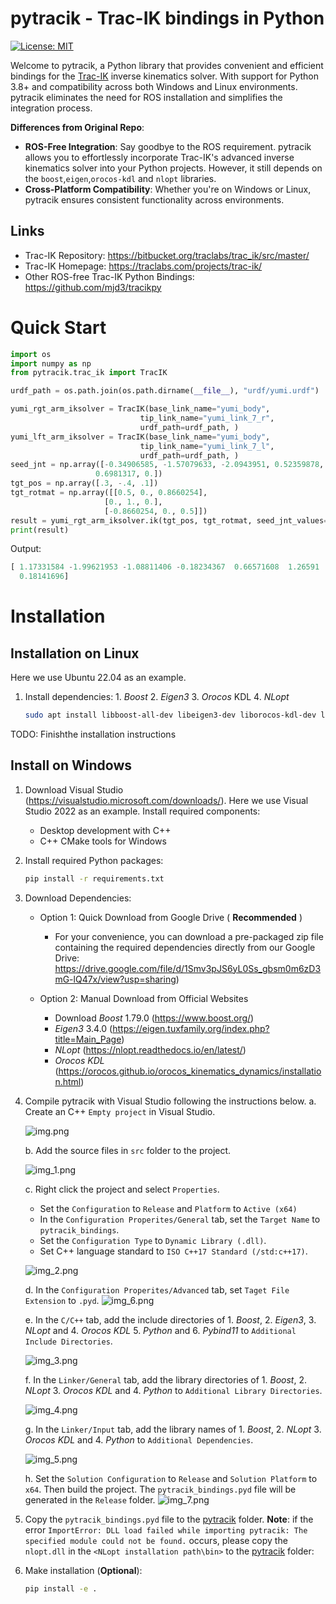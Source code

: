 # pytracik - Trac-IK bindings in Python

[![License: MIT](https://img.shields.io/badge/License-MIT-yellow.svg)](https://opensource.org/licenses/MIT)

Welcome to pytracik, a Python library that provides convenient and efficient bindings for the [Trac-IK](https://bitbucket.org/traclabs/trac_ik/src/master/) inverse kinematics solver. With support for Python 3.8+ and compatibility across both Windows and Linux environments.
pytracik eliminates the need for ROS installation and simplifies the integration process. 

**Differences from Original Repo**:

- **ROS-Free Integration**: Say goodbye to the ROS requirement. pytracik allows you to effortlessly incorporate Trac-IK's advanced inverse kinematics solver into your Python projects. However, it still depends on the
   `boost`,`eigen`,`orocos-kdl` and `nlopt` libraries. 
- **Cross-Platform Compatibility**: Whether you're on Windows or Linux, pytracik ensures consistent functionality across environments.

## Links
- Trac-IK Repository: https://bitbucket.org/traclabs/trac_ik/src/master/
- Trac-IK Homepage: https://traclabs.com/projects/trac-ik/
- Other ROS-free Trac-IK Python Bindings: https://github.com/mjd3/tracikpy

# Quick Start
```python
import os
import numpy as np
from pytracik.trac_ik import TracIK

urdf_path = os.path.join(os.path.dirname(__file__), "urdf/yumi.urdf")

yumi_rgt_arm_iksolver = TracIK(base_link_name="yumi_body",
                             tip_link_name="yumi_link_7_r",
                             urdf_path=urdf_path, )
yumi_lft_arm_iksolver = TracIK(base_link_name="yumi_body",
                             tip_link_name="yumi_link_7_l",
                             urdf_path=urdf_path, )
seed_jnt = np.array([-0.34906585, -1.57079633, -2.0943951, 0.52359878, 0.,
                   0.6981317, 0.])
tgt_pos = np.array([.3, -.4, .1])
tgt_rotmat = np.array([[0.5, 0., 0.8660254],
                     [0., 1., 0.],
                     [-0.8660254, 0., 0.5]])
result = yumi_rgt_arm_iksolver.ik(tgt_pos, tgt_rotmat, seed_jnt_values=seed_jnt)
print(result)
```
Output:
```python
[ 1.17331584 -1.99621953 -1.08811406 -0.18234367  0.66571608  1.26591
  0.18141696]
```

# Installation

## Installation on Linux
Here we use Ubuntu 22.04 as an example.

1. Install dependencies: 1. _Boost_ 2. _Eigen3_ 3. _Orocos_ KDL 4. _NLopt_
    ```Bash
    sudo apt install libboost-all-dev libeigen3-dev liborocos-kdl-dev libnlopt-dev 
    ```
TODO: Finishthe installation instructions

## Install on Windows
1. Download Visual Studio (https://visualstudio.microsoft.com/downloads/). Here we use Visual Studio 2022 as an example.
   Install required components:
   - Desktop development with C++
   - C++ CMake tools for Windows 
2. Install required Python packages:
   ```bash
   pip install -r requirements.txt
   ```
3. Download Dependencies:
   - Option 1: Quick Download from Google Drive ( **Recommended** )
     - For your convenience, you can download a pre-packaged zip file containing the required dependencies directly from our Google Drive: https://drive.google.com/file/d/1Smv3pJS6yL0Ss_gbsm0m6zD3mG-lQ47x/view?usp=sharing)
   
   - Option 2: Manual Download from Official Websites
     - Download _Boost_ 1.79.0 (https://www.boost.org/) 
     - _Eigen3_ 3.4.0 (https://eigen.tuxfamily.org/index.php?title=Main_Page)
     - _NLopt_ (https://nlopt.readthedocs.io/en/latest/)
     - _Orocos KDL_ (https://orocos.github.io/orocos_kinematics_dynamics/installation.html)
   
4. Compile pytracik with Visual Studio following the instructions below.
   a. Create an C++ `Empty project` in Visual Studio.

      ![img.png](img/img.png)

   b. Add the source files in `src` folder to the project.

      ![img_1.png](img/img_1.png)
   
   c.  Right click the project and select `Properties`. 
      - Set the `Configuration` to `Release` and `Platform` to `Active (x64)`
      - In the `Configuration Properites/General` tab, set the `Target Name` to `pytracik_bindings`.
      - Set the `Configuration Type` to `Dynamic Library (.dll)`.
      - Set C++ language standard to `ISO C++17 Standard (/std:c++17)`.

      ![img_2.png](img/img_2.png)    
   
   d. In the `Configuration Properites/Advanced` tab, set `Taget File Extension` to `.pyd`.
      ![img_6.png](img/img_3.png)
   
   e. In the `C/C++` tab, add the include directories of 1. _Boost_, 2. _Eigen3_, 3. _NLopt_ and 4. _Orocos KDL_ 5. _Python_ and 6. _Pybind11_  to `Additional Include Directories`.

      ![img_3.png](img/img_4.png)  
   
   f. In the `Linker/General` tab, add the library directories of 1. _Boost_, 2. _NLopt_ 3. _Orocos KDL_ and 4. _Python_ to `Additional Library Directories`.

      ![img_4.png](img/img_5.png)
   
    g. In the `Linker/Input` tab, add the library names of 1. _Boost_, 2. _NLopt_ 3. _Orocos KDL_ and 4. _Python_ to `Additional Dependencies`.

      ![img_5.png](img/img_6.png) 
   
    h. Set the `Solution Configuration` to `Release` and `Solution Platform` to `x64`. Then build the project. The `pytracik_bindings.pyd` file will be generated in the `Release` folder.
      ![img_7.png](img/img_7.png)
5. Copy the `pytracik_bindings.pyd` file to the [pytracik](pytracik) folder.
   **Note**: if the error `ImportError: DLL load failed while importing pytracik: The specified module could not be found.` occurs, please copy the `nlopt.dll` in the `<NLopt installation path\bin>` to the [pytracik](pytracik) folder:
6. Make installation (**Optional**):
   ```bash
   pip install -e .
   ```